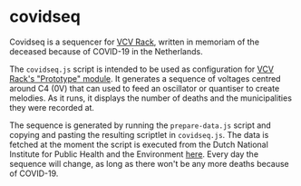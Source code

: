 # covidseq
Covidseq is a sequencer for [VCV Rack](https://vcvrack.com), written in memoriam of the deceased because of COVID-19 in the Netherlands.

The ```covidseq.js``` script is intended to be used as configuration for [VCV Rack's "Prototype" module](https://library.vcvrack.com/VCV-Prototype/Prototype). It generates a sequence of voltages centred around C4 (0V) that can used to feed an oscillator or quantiser to create melodies. As it runs, it displays the number of deaths and the municipalities they were recorded at.

The sequence is generated by running the ```prepare-data.js``` script and copying and pasting the resulting scriptlet in ```covidseq.js```. The data is fetched at the moment the script is executed from the Dutch National Institute for Public Health and the Environment [here](https://data.rivm.nl/covid-19/). Every day the sequence will change, as long as there won't be any more deaths because of COVID-19.

